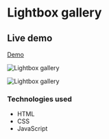 # Lightbox gallery 

## Live demo
[Demo](https://light-box-gallery.netlify.app/)

![Lightbox gallery](https://res.cloudinary.com/dgm9zfiuo/image/upload/v1698861087/Portfolio%20projects/view_1_critii.png)

![Lightbox gallery](https://res.cloudinary.com/dgm9zfiuo/image/upload/v1698861084/Portfolio%20projects/view_2_tzwyre.png)

### Technologies used
* HTML
* CSS
* JavaScript
